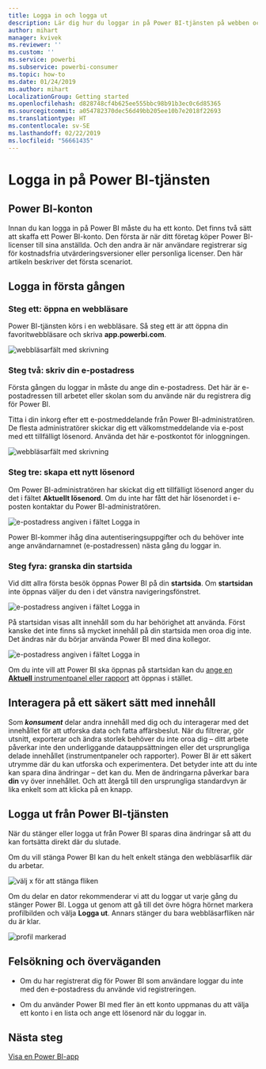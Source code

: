 ```yaml
---
title: Logga in och logga ut
description: Lär dig hur du loggar in på Power BI-tjänsten på webben och hur du logga ut.
author: mihart
manager: kvivek
ms.reviewer: ''
ms.custom: ''
ms.service: powerbi
ms.subservice: powerbi-consumer
ms.topic: how-to
ms.date: 01/24/2019
ms.author: mihart
LocalizationGroup: Getting started
ms.openlocfilehash: d828748cf4b625ee555bbc98b91b3ec0c6d85365
ms.sourcegitcommit: a054782370dec56d49bb205ee10b7e2018f22693
ms.translationtype: HT
ms.contentlocale: sv-SE
ms.lasthandoff: 02/22/2019
ms.locfileid: "56661435"
---
```

# <a name="sign-in-to-power-bi-service"></a>Logga in på Power BI-tjänsten

## <a name="power-bi-accounts"></a>Power BI-konton
Innan du kan logga in på Power BI måste du ha ett konto. Det finns två sätt att skaffa ett Power BI-konto. Den första är när ditt företag köper Power BI-licenser till sina anställda. Och den andra är när användare registrerar sig för kostnadsfria utvärderingsversioner eller personliga licenser. Den här artikeln beskriver det första scenariot.

## <a name="sign-in-for-the-first-time"></a>Logga in första gången

### <a name="step-one-open-a-browser"></a>Steg ett: öppna en webbläsare
Power BI-tjänsten körs i en webbläsare.  Så steg ett är att öppna din favoritwebbläsare och skriva **app.powerbi.com**.

![webbläsarfält med skrivning](media/end-user-sign-in/power-bi-sign-in.png)

### <a name="step-two-type-your-email-address"></a>Steg två: skriv din e-postadress
Första gången du loggar in måste du ange din e-postadress.  Det här är e-postadressen till arbetet eller skolan som du använde när du registrera dig för Power BI.  

Titta i din inkorg efter ett e-postmeddelande från Power BI-administratören. De flesta administratörer skickar dig ett välkomstmeddelande via e-post med ett tillfälligt lösenord. Använda det här e-postkontot för inloggningen. 

![webbläsarfält med skrivning](media/end-user-sign-in/power-bi-email2.png)


 
### <a name="step-three-create-a-new-password"></a>Steg tre: skapa ett nytt lösenord
Om Power BI-administratören har skickat dig ett tillfälligt lösenord anger du det i fältet **Aktuellt lösenord**. Om du inte har fått det här lösenordet i e-posten kontaktar du Power BI-administratören.

![e-postadress angiven i fältet Logga in](media/end-user-sign-in/power-bi-login2.png)

Power BI-kommer ihåg dina autentiseringsuppgifter och du behöver inte ange användarnamnet (e-postadressen) nästa gång du loggar in. 

### <a name="step-four-review-your-home-page"></a>Steg fyra: granska din startsida
Vid ditt allra första besök öppnas Power BI på din **startsida**. Om **startsidan** inte öppnas väljer du den i det vänstra navigeringsfönstret. 

![e-postadress angiven i fältet Logga in](media/end-user-sign-in/power-bi-home-select.png)

På startsidan visas allt innehåll som du har behörighet att använda. Först kanske det inte finns så mycket innehåll på din startsida men oroa dig inte. Det ändras när du börjar använda Power BI med dina kollegor. 

![e-postadress angiven i fältet Logga in](media/end-user-sign-in/power-bi-home2.png)

Om du inte vill att Power BI ska öppnas på startsidan kan du [ange en **Aktuell** instrumentpanel eller rapport](end-user-featured.md) att öppnas i stället. 

## <a name="safely-interact-with-content"></a>Interagera på ett säkert sätt med innehåll
Som ***konsument*** delar andra innehåll med dig och du interagerar med det innehållet för att utforska data och fatta affärsbeslut.  När du filtrerar, gör utsnitt, exporterar och ändra storlek behöver du inte oroa dig – ditt arbete påverkar inte den underliggande datauppsättningen eller det ursprungliga delade innehållet (instrumentpaneler och rapporter). Power BI är ett säkert utrymme där du kan utforska och experimentera. Det betyder inte att du inte kan spara dina ändringar – det kan du. Men de ändringarna påverkar bara **din** vy över innehållet. Och att återgå till den ursprungliga standardvyn är lika enkelt som att klicka på en knapp.

## <a name="sign-out-of-power-bi-service"></a>Logga ut från Power BI-tjänsten
När du stänger eller logga ut från Power BI sparas dina ändringar så att du kan fortsätta direkt där du slutade.

Om du vill stänga Power BI kan du helt enkelt stänga den webbläsarflik där du arbetar. 

![välj x för att stänga fliken](media/end-user-sign-in/power-bi-close.png) 

Om du delar en dator rekommenderar vi att du loggar ut varje gång du stänger Power BI.  Logga ut genom att gå till det övre högra hörnet markera profilbilden och välja **Logga ut**. Annars stänger du bara webbläsarfliken när du är klar.

![profil markerad](media/end-user-sign-in/power-bi-sign-out.png) 

## <a name="troubleshooting-and-considerations"></a>Felsökning och överväganden
- Om du har registrerat dig för Power BI som användare loggar du inte med den e-postadress du använde vid registreringen.

- Om du använder Power BI med fler än ett konto uppmanas du att välja ett konto i en lista och ange ett lösenord när du loggar in. 

## <a name="next-steps"></a>Nästa steg
[Visa en Power BI-app](end-user-app-view.md)
